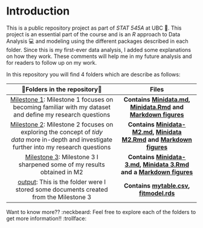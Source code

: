 
Introduction
=================================
This is a public repository project as part of *STAT 545A* at UBC :school:. This project is an essential part of the course and is an *R* approach to Data Analysis 💻 and modeling using the different packages described in each folder. Since this is my first-ever data analysis, I added some explanations on how they work. These comments will help me in my future analysis and for readers to follow up on my work. 

In this repository you will find 4 folders which are describe as follows:

|📁**Folders in the repository**📂| **Files** |
|:------:|:------:|
|[Milestone 1](https://github.com/stat545ubc-2021/mda-maira1220/tree/main/Milestone%201): Milestone 1 focuses on becoming familiar with my dataset and define my research questions|**Contains [Minidata.md](https://github.com/stat545ubc-2021/mda-maira1220/blob/main/Milestone%201/Minidata.md), [Minidata.Rmd](https://github.com/stat545ubc-2021/mda-maira1220/blob/main/Milestone%201/Minidata.Rmd) and [Markdown figures](https://github.com/stat545ubc-2021/mda-maira1220/tree/main/Milestone%201/Minidata_files/figure-markdown_strict)**|
|[Milestone 2](https://github.com/stat545ubc-2021/mda-maira1220/tree/main/Milestone%202): Milestone 2 focuses on exploring the concept of *tidy data* more in-depth and investigate further into my research questions|**Contains [Minidata-M2.md](https://github.com/stat545ubc-2021/mda-maira1220/blob/main/Milestone%202/Minidata-M2.md), [Minidata M2.Rmd](https://github.com/stat545ubc-2021/mda-maira1220/blob/main/Milestone%202/Minidata%20M2.Rmd) and [Markdown figures](https://github.com/stat545ubc-2021/mda-maira1220/tree/main/Milestone%202/Minidata-M2_files/figure-markdown_strict)**|
|[Milestone 3](https://github.com/stat545ubc-2021/mda-maira1220/tree/main/Milestone%203): Milestone 3 I sharpened some of my results obtained in M2 |**Contains [Minidata-3.md](https://github.com/stat545ubc-2021/mda-maira1220/blob/main/Milestone%203/Minidata-3.md), [Minidata 3.Rmd](https://github.com/stat545ubc-2021/mda-maira1220/blob/main/Milestone%203/Minidata%203.Rmd) and a [Markdown figures](https://github.com/stat545ubc-2021/mda-maira1220/tree/main/Milestone%203/Minidata-3_files/figure-gfm)**|
[output](https://github.com/stat545ubc-2021/mda-maira1220/tree/main/output): This is the folder were I stored some documents created from the Milestone 3 |**Contains [mytable.csv](https://github.com/stat545ubc-2021/mda-maira1220/blob/main/output/mytable.csv), [fitmodel.rds](https://github.com/stat545ubc-2021/mda-maira1220/blob/main/output/fitmodel.rds)**|

Want to know more?? :neckbeard:    Feel free to explore each of the folders to get more information!! :trollface: 



